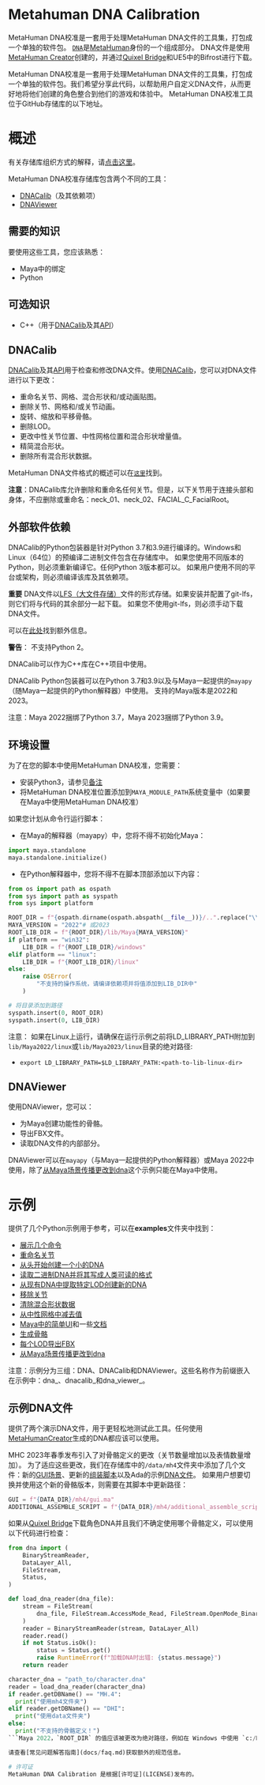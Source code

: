 # Metahuman DNA Calibration
MetaHuman DNA校准是一套用于处理MetaHuman DNA文件的工具集，打包成一个单独的软件包。
[`DNA`](/docs/dna.md#metahuman-dna)是[MetaHuman](https://www.unrealengine.com/en-US/metahuman)身份的一个组成部分。
DNA文件是使用[MetaHuman Creator](https://metahuman.unrealengine.com/)创建的，并通过[Quixel Bridge](https://docs.metahuman.unrealengine.com/en-US/downloading-metahumans-with-quixel-bridge/)和UE5中的Bifrost进行下载。

MetaHuman DNA校准是一套用于处理MetaHuman DNA文件的工具集，打包成一个单独的软件包。我们希望分享此代码，以帮助用户自定义DNA文件，从而更好地将他们创建的角色整合到他们的游戏和体验中。
MetaHuman DNA校准工具位于GitHub存储库的以下地址。

# 概述
有关存储库组织方式的解释，请[点击这里](docs/repository_organization.md)。

MetaHuman DNA校准存储库包含两个不同的工具：
- [DNACalib](docs/dnacalib.md)（及其依赖项）
- [DNAViewer](docs/dna_viewer.md)

## 需要的知识
要使用这些工具，您应该熟悉：
- Maya中的绑定
- Python

## 可选知识
- C++（用于[DNACalib](docs/dnacalib.md)及其[API](docs/dnacalib_api.md)）

## DNACalib
[DNACalib](docs/dnacalib.md)及其[API](docs/dnacalib_api.md)用于检查和修改DNA文件。使用[DNACalib](docs/dnacalib.md)，您可以对DNA文件进行以下更改：
- 重命名关节、网格、混合形状和/或动画贴图。
- 删除关节、网格和/或关节动画。
- 旋转、缩放和平移骨骼。
- 删除LOD。
- 更改中性关节位置、中性网格位置和混合形状增量值。
- 精简混合形状。
- 删除所有混合形状数据。

MetaHuman DNA文件格式的概述可以在[`这里`](/docs/dna.md)找到。

**注意**：DNACalib库允许删除和重命名任何关节。但是，以下关节用于连接头部和身体，不应删除或重命名：neck_01、neck_02、FACIAL_C_FacialRoot。

## 外部软件依赖
DNACalib的Python包装器是针对Python 3.7和3.9进行编译的。Windows和Linux（64位）的预编译二进制文件包含在存储库中。
如果您使用不同版本的Python，则必须重新编译它。任何Python 3版本都可以。
如果用户使用不同的平台或架构，则必须编译该库及其依赖项。

**重要**
DNA文件以[LFS（大文件存储）](https://git-lfs.github.com/)文件的形式存储。如果安装并配置了git-lfs，则它们将与代码的其余部分一起下载。
如果您不使用git-lfs，则必须手动下载DNA文件。

可以在[此处](docs/faq.md#fix--runtimeerror--error-loading-dna--dna-signature-mismatched-expected-dna-got-ver-)找到额外信息。

**警告**：
不支持Python 2。

DNACalib可以作为C++库在C++项目中使用。

DNACalib Python包装器可以在Python 3.7和3.9以及与Maya一起提供的`mayapy`（随Maya一起提供的Python解释器）中使用。
支持的Maya版本是2022和2023。

注意：Maya 2022捆绑了Python 3.7，Maya 2023捆绑了Python 3.9。

## 环境设置

为了在您的脚本中使用MetaHuman DNA校准，您需要：
- 安装Python3，请参见[备注](README.md#external-software-dependencies)
- 将MetaHuman DNA校准位置添加到`MAYA_MODULE_PATH`系统变量中（如果要在Maya中使用MetaHuman DNA校准）

如果您计划从命令行运行脚本：

- 在Maya的解释器（mayapy）中，您将不得不初始化Maya：

```python
import maya.standalone 
maya.standalone.initialize()
```

- 在Python解释器中，您将不得不在脚本顶部添加以下内容：
```python
from os import path as ospath
from sys import path as syspath
from sys import platform

ROOT_DIR = f"{ospath.dirname(ospath.abspath(__file__))}/..".replace("\\", "/")
MAYA_VERSION = "2022"# 或2023
ROOT_LIB_DIR = f"{ROOT_DIR}/lib/Maya{MAYA_VERSION}"
if platform == "win32":
    LIB_DIR = f"{ROOT_LIB_DIR}/windows"
elif platform == "linux":
    LIB_DIR = f"{ROOT_LIB_DIR}/linux"
else:
    raise OSError(
        "不支持的操作系统，请编译依赖项并将值添加到LIB_DIR中"
    )

# 将目录添加到路径
syspath.insert(0, ROOT_DIR)
syspath.insert(0, LIB_DIR)
```

注意：
如果在Linux上运行，请确保在运行示例之前将LD_LIBRARY_PATH附加到`lib/Maya2022/linux`或`lib/Maya2023/linux`目录的绝对路径:
 - `export LD_LIBRARY_PATH=$LD_LIBRARY_PATH:<path-to-lib-linux-dir>`

## DNAViewer
使用DNAViewer，您可以：
- 为Maya创建功能性的骨骼。
- 导出FBX文件。
- 读取DNA文件的内部部分。

DNAViewer可以在`mayapy`（与Maya一起提供的Python解释器）或Maya 2022中使用，除了[从Maya场景传播更改到dna](/examples/dna_viewer_grab_changes_from_scene_and_propagate_to_dna.py)这个示例只能在Maya中使用。

# 示例
提供了几个Python示例用于参考，可以在**examples**文件夹中找到：
- [展示几个命令](/examples/dnacalib_demo.py)
- [重命名关节](/examples/dnacalib_rename_joint_demo.py)
- [从头开始创建一个小的DNA](/examples/dna_demo.py)
- [读取二进制DNA并将其写成人类可读的格式](/examples/dna_binary_to_json_demo.py)
- [从现有DNA中提取特定LOD创建新的DNA](/examples/dnacalib_lod_demo.py)
- [移除关节](/examples/dnacalib_remove_joint.py)
- [清除混合形状数据](/examples/dnacalib_clear_blend_shapes.py)
- [从中性网格中减去值](/examples/dnacalib_neutral_mesh_subtract.py)
- [Maya中的简单UI](examples/dna_viewer_run_in_maya.py)和一些[文档](docs/dna_viewer.md#usage-in-maya) 
- [生成骨骼](/examples/dna_viewer_build_rig.py)
- [每个LOD导出FBX](/examples/dna_viewer_export_fbx.py)
- [从Maya场景传播更改到dna](/examples/dna_viewer_grab_changes_from_scene_and_propagate_to_dna.py)

注意：示例分为三组：DNA、DNACalib和DNAViewer。这些名称作为前缀嵌入在示例中：dna_、dnacalib_和dna_viewer_。

## 示例DNA文件
提供了两个演示DNA文件，用于更轻松地测试此工具。任何使用[MetaHumanCreator](https://www.unrealengine.com/en-US/metahuman)生成的DNA都应该可以使用。

MHC 2023年春季发布引入了对骨骼定义的更改（关节数量增加以及表情数量增加）。
为了适应这些更改，我们在存储库中的`/data/mh4`文件夹中添加了几个文件：新的[GUI场景](/data/mh4/gui.ma)、更新的[组装脚本](/data/mh4/additional_assemble_script.py)以及Ada的示例[DNA文件](data/mh4/dna_files/Ada.dna)。
如果用户想要切换并使用这个新的骨骼版本，则需要在其脚本中更新路径：
```python
GUI = f"{DATA_DIR}/mh4/gui.ma"
ADDITIONAL_ASSEMBLE_SCRIPT = f"{DATA_DIR}/mh4/additional_assemble_script.py"
```

如果从[Quixel Bridge](https://quixel.com/bridge)下载角色DNA并且我们不确定使用哪个骨骼定义，可以使用以下代码进行检查：
```python
from dna import (
    BinaryStreamReader,
    DataLayer_All,
    FileStream,
    Status,
)

def load_dna_reader(dna_file):
    stream = FileStream(
        dna_file, FileStream.AccessMode_Read, FileStream.OpenMode_Binary
    )
    reader = BinaryStreamReader(stream, DataLayer_All)
    reader.read()
    if not Status.isOk():
        status = Status.get()
        raise RuntimeError(f"加载DNA时出错: {status.message}")
    return reader

character_dna = "path_to/character.dna"
reader = load_dna_reader(character_dna)
if reader.getDBName() == "MH.4":
  print("使用mh4文件夹")
elif reader.getDBName() == "DHI":
  print("使用data文件夹")
else:
  print("不支持的骨骼定义！")
```Maya 2022，`ROOT_DIR` 的值应该被更改为绝对路径，例如在 Windows 中使用 `c:/MetaHuman-DNA-Calibration` 或在 Linux 中使用 `/home/user/MetaHuman-DNA-Calibration`。重要提示：使用 `/`（正斜杠），Maya 在路径中使用正斜杠。

请查看[常见问题解答指南](docs/faq.md)获取额外的规范信息。

# 许可证
MetaHuman DNA Calibration 是根据[许可证](LICENSE)发布的。
